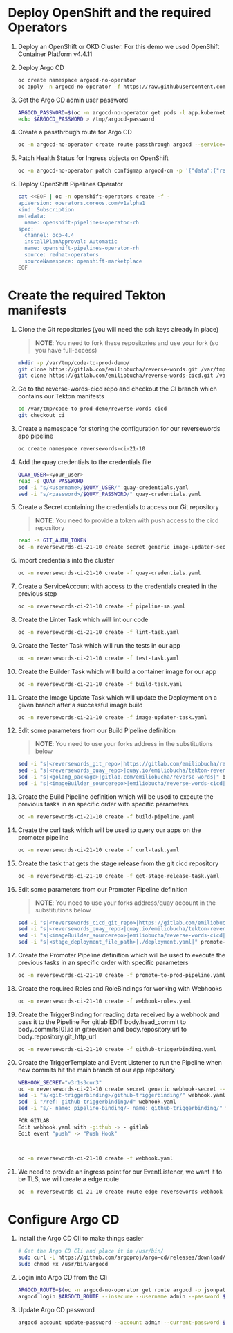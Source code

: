 # Deploy OpenShift and the required Operators

1. Deploy an OpenShift or OKD Cluster. For this demo we used OpenShift Container Platform v4.4.11
2. Deploy Argo CD

    ~~~sh
    oc create namespace argocd-no-operator
    oc apply -n argocd-no-operator -f https://raw.githubusercontent.com/argoproj/argo-cd/v1.7.8/manifests/install.yaml
    ~~~
3. Get the Argo CD admin user password

    ~~~sh
    ARGOCD_PASSWORD=$(oc -n argocd-no-operator get pods -l app.kubernetes.io/name=argocd-server -o name | awk -F "/" '{print $2}')
    echo $ARGOCD_PASSWORD > /tmp/argocd-password
    ~~~
4. Create a passthrough route for Argo CD

    ~~~sh
    oc -n argocd-no-operator create route passthrough argocd --service=argocd-server --port=https --insecure-policy=Redirect
    ~~~
5. Patch Health Status for Ingress objects on OpenShift

    ~~~sh
    oc -n argocd-no-operator patch configmap argocd-cm -p '{"data":{"resource.customizations":"extensions/Ingress:\n  health.lua: |\n    hs = {}\n    hs.status = \"Healthy\"\n    return hs\n"}}'
    ~~~
6.  Deploy OpenShift Pipelines Operator

    ~~~sh
    cat <<EOF | oc -n openshift-operators create -f -
    apiVersion: operators.coreos.com/v1alpha1
    kind: Subscription
    metadata:
      name: openshift-pipelines-operator-rh
    spec:
      channel: ocp-4.4
      installPlanApproval: Automatic
      name: openshift-pipelines-operator-rh
      source: redhat-operators
      sourceNamespace: openshift-marketplace
    EOF
    ~~~

# Create the required Tekton manifests

1. Clone the Git repositories (you will need the ssh keys already in place)

    > **NOTE**: You need to fork these repositories and use your fork (so you have full-access)

    ~~~sh
    mkdir -p /var/tmp/code-to-prod-demo/
    git clone https://gitlab.com/emiliobucha/reverse-words.git /var/tmp/code-to-prod-demo/reverse-words
    git clone https://gitlab.com/emiliobucha/reverse-words-cicd.git /var/tmp/code-to-prod-demo/reverse-words-cicd
    ~~~
2. Go to the reverse-words-cicd repo and checkout the CI branch which contains our Tekton manifests

    ~~~sh
    cd /var/tmp/code-to-prod-demo/reverse-words-cicd
    git checkout ci
    ~~~
3. Create a namespace for storing the configuration for our reversewords app pipeline

    ~~~sh
    oc create namespace reversewords-ci-21-10
    ~~~
4. Add the quay credentials to the credentials file

    ~~~sh
    QUAY_USER=<your_user>
    read -s QUAY_PASSWORD
    sed -i "s/<username>/$QUAY_USER/" quay-credentials.yaml
    sed -i "s/<password>/$QUAY_PASSWORD/" quay-credentials.yaml
    ~~~
5. Create a Secret containing the credentials to access our Git repository

    > **NOTE**: You need to provide a token with push access to the cicd repository
    
    ~~~sh
    read -s GIT_AUTH_TOKEN
    oc -n reversewords-ci-21-10 create secret generic image-updater-secret --from-literal=token=${GIT_AUTH_TOKEN}
    ~~~
6. Import credentials into the cluster

    ~~~sh
    oc -n reversewords-ci-21-10 create -f quay-credentials.yaml
    ~~~
7. Create a ServiceAccount with access to the credentials created in the previous step

    ~~~sh
    oc -n reversewords-ci-21-10 create -f pipeline-sa.yaml
    ~~~
8. Create the Linter Task which will lint our code

    ~~~sh
    oc -n reversewords-ci-21-10 create -f lint-task.yaml
    ~~~
9. Create the Tester Task which will run the tests in our app

    ~~~sh
    oc -n reversewords-ci-21-10 create -f test-task.yaml
    ~~~
10. Create the Builder Task which will build a container image for our app

    ~~~sh
    oc -n reversewords-ci-21-10 create -f build-task.yaml
    ~~~
11. Create the Image Update Task which will update the Deployment on a given branch after a successful image build

    ~~~sh
    oc -n reversewords-ci-21-10 create -f image-updater-task.yaml
    ~~~
12. Edit some parameters from our Build Pipeline definition
    
    > **NOTE**: You need to use your forks address in the substitutions below

    ~~~sh
    sed -i "s|<reversewords_git_repo>|https://gitlab.com/emiliobucha/reverse-words|" build-pipeline.yaml
    sed -i "s|<reversewords_quay_repo>|quay.io/emiliobucha/tekton-reversewords|" build-pipeline.yaml
    sed -i "s|<golang_package>|gitlab.com/emiliobucha/reverse-words|" build-pipeline.yaml
    sed -i "s|<imageBuilder_sourcerepo>|emiliobucha/reverse-words-cicd|" build-pipeline.yaml
    ~~~
13. Create the Build Pipeline definition which will be used to execute the previous tasks in an specific order with specific parameters

    ~~~sh
    oc -n reversewords-ci-21-10 create -f build-pipeline.yaml
    ~~~
14. Create the curl task which will be used to query our apps on the promoter pipeline

    ~~~sh
    oc -n reversewords-ci-21-10 create -f curl-task.yaml
    ~~~
15. Create the task that gets the stage release from the git cicd repository

    ~~~sh
    oc -n reversewords-ci-21-10 create -f get-stage-release-task.yaml
    ~~~
16. Edit some parameters from our Promoter Pipeline definition

    > **NOTE**: You need to use your forks address/quay account in the substitutions below

    ~~~sh
    sed -i "s|<reversewords_cicd_git_repo>|https://gitlab.com/emiliobucha/reverse-words-cicd|" promote-to-prod-pipeline.yaml
    sed -i "s|<reversewords_quay_repo>|quay.io/emiliobucha/tekton-reversewords|" promote-to-prod-pipeline.yaml
    sed -i "s|<imageBuilder_sourcerepo>|emiliobucha/reverse-words-cicd|" promote-to-prod-pipeline.yaml
    sed -i "s|<stage_deployment_file_path>|./deployment.yaml|" promote-to-prod-pipeline.yaml
    ~~~
17. Create the Promoter Pipeline definition which will be used to execute the previous tasks in an specific order with specific parameters

    ~~~sh
    oc -n reversewords-ci-21-10 create -f promote-to-prod-pipeline.yaml
    ~~~
18. Create the required Roles and RoleBindings for working with Webhooks

    ~~~sh
    oc -n reversewords-ci-21-10 create -f webhook-roles.yaml
    ~~~
19. Create the TriggerBinding for reading data received by a webhook and pass it to the Pipeline
For gitlab EDIT body.head_commit to body.commits[0].id in gitrevision
and body.repository.url to body.repository.git_http_url

    ~~~sh
    oc -n reversewords-ci-21-10 create -f github-triggerbinding.yaml
    ~~~
20. Create the TriggerTemplate and Event Listener to run the Pipeline when new commits hit the main branch of our app repository

    ~~~sh
    WEBHOOK_SECRET="v3r1s3cur3"
    oc -n reversewords-ci-21-10 create secret generic webhook-secret --from-literal=secret=${WEBHOOK_SECRET}
    sed -i "s/<git-triggerbinding>/github-triggerbinding/" webhook.yaml
    sed -i "/ref: github-triggerbinding/d" webhook.yaml
    sed -i "s/- name: pipeline-binding/- name: github-triggerbinding/" webhook.yaml
    
    FOR GITLAB
    Edit webhook.yaml with -github -> - gitlab
    Edit event "push" -> "Push Hook"



    oc -n reversewords-ci-21-10 create -f webhook.yaml
    ~~~
21. We need to provide an ingress point for our EventListener, we want it to be TLS, we will create a edge route

    ~~~sh
    oc -n reversewords-ci-21-10 create route edge reversewords-webhook --service=el-reversewords-webhook --port=8080 --insecure-policy=Redirect
    ~~~

# Configure Argo CD

1. Install the Argo CD Cli to make things easier

    ~~~sh
    # Get the Argo CD Cli and place it in /usr/bin/
    sudo curl -L https://github.com/argoproj/argo-cd/releases/download/v1.6.1/argocd-linux-amd64 -o /usr/bin/argocd
    sudo chmod +x /usr/bin/argocd
    ~~~
2. Login into Argo CD from the Cli
  
    ~~~sh
    ARGOCD_ROUTE=$(oc -n argocd-no-operator get route argocd -o jsonpath='{.spec.host}')
    argocd login $ARGOCD_ROUTE --insecure --username admin --password $(cat /tmp/argocd-password)
    ~~~
3. Update Argo CD password

    ~~~sh
    argocd account update-password --account admin --current-password $(cat /tmp/argocd-password) --new-password 'redhat01'
    ~~~
